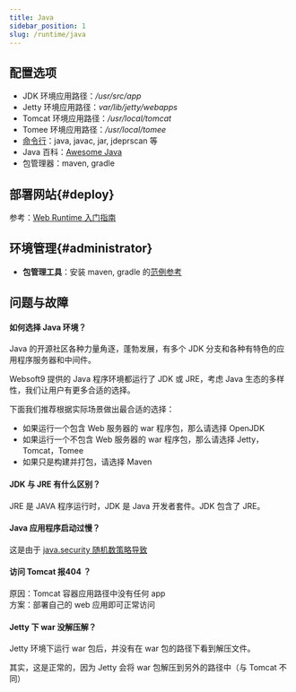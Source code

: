 ```yaml
---
title: Java
sidebar_position: 1
slug: /runtime/java
---
```



## 配置选项

- JDK 环境应用路径：*/usr/src/app*
- Jetty 环境应用路径：*var/lib/jetty/webapps*
- Tomcat 环境应用路径：*/usr/local/tomcat*
- Tomee 环境应用路径：*/usr/local/tomee*
- [命令行](https://docs.oracle.com/javase/10/tools/tools-and-command-reference.htm)：java, javac, jar, jdeprscan 等
- Java 百科：[Awesome Java](https://github.com/akullpp/awesome-java)
- 包管理器：maven, gradle

## 部署网站{#deploy}

参考：[Web Runtime 入门指南](../runtime#quick)

## 环境管理{#administrator}

- **包管理工具**：安装 maven, gradle 的[范例参考](https://websoft9.github.io/docker-library/apps/openjdk/src/cmd.sh)


## 问题与故障

#### 如何选择 Java 环境？

Java 的开源社区各种力量角逐，蓬勃发展，有多个 JDK 分支和各种有特色的应用程序服务器和中间件。  

Websoft9 提供的 Java 程序环境都运行了 JDK 或 JRE，考虑 Java 生态的多样性，我们让用户有更多合适的选择。

下面我们推荐根据实际场景做出最合适的选择：

- 如果运行一个包含 Web 服务器的 war 程序包，那么请选择 OpenJDK
- 如果运行一个不包含 Web 服务器的 war 程序包，那么请选择 Jetty，Tomcat，Tomee
- 如果只是构建并打包，请选择 Maven

#### JDK 与 JRE 有什么区别？

JRE 是 JAVA 程序运行时，JDK 是 Java 开发者套件。JDK 包含了 JRE。

#### Java 应用程序启动过慢？

这是由于 [java.security 随机数策略导致](https://cloud.tencent.com/developer/article/2016915)

#### 访问 Tomcat 报404 ？

原因：Tomcat 容器应用路径中没有任何 app   
方案：部署自己的 web 应用即可正常访问

#### Jetty 下 war 没解压解？

Jetty 环境下运行 war 包后，并没有在 war 包的路径下看到解压文件。  

其实，这是正常的，因为 Jetty 会将 war 包解压到另外的路径中（与 Tomcat 不同）

